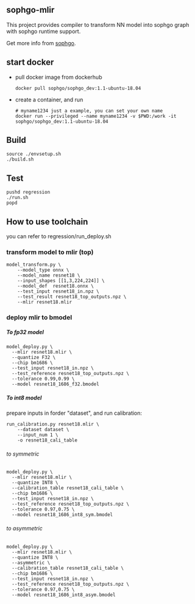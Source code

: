 ## sophgo-mlir

This project provides compiler to transform NN model into sophgo graph with sophgo runtime support.

Get more info from [sophgo](http://sophgo.com).

## start docker

* pull docker image from dockerhub

    ``` shell
    docker pull sophgo/sophgo_dev:1.1-ubuntu-18.04
    ```

* create a container, and run

    ``` shell
    # myname1234 just a example, you can set your own name
    docker run --privileged --name myname1234 -v $PWD:/work -it sophgo/sophgo_dev:1.1-ubuntu-18.04
    ```

## Build

``` shell
source ./envsetup.sh
./build.sh
```

## Test

``` shell
pushd regression
./run.sh
popd
```

## How to use toolchain

you can refer to regression/run_deploy.sh

### transform model to mlir (top)

``` shell
model_transform.py \
    --model_type onnx \
    --model_name resnet18 \
    --input_shapes [[1,3,224,224]] \
    --model_def  resnet18.onnx \
    --test_input resnet18_in.npz \
    --test_result resnet18_top_outputs.npz \
    --mlir resnet18.mlir
```

### deploy mlir to bmodel

##### To fp32 model

``` shell
model_deploy.py \
  --mlir resnet18.mlir \
  --quantize F32 \
  --chip bm1686 \
  --test_input resnet18_in.npz \
  --test_reference resnet18_top_outputs.npz \
  --tolerance 0.99,0.99 \
  --model resnet18_1686_f32.bmodel
```

##### To int8 model

prepare inputs in forder "dataset", and run calibration:

``` shell
run_calibration.py resnet18.mlir \
    --dataset dataset \
    --input_num 1 \
    -o resnet18_cali_table
```
###### to symmetric

``` shell
model_deploy.py \
  --mlir resnet18.mlir \
  --quantize INT8 \
  --calibration_table resnet18_cali_table \
  --chip bm1686 \
  --test_input resnet18_in.npz \
  --test_reference resnet18_top_outputs.npz \
  --tolerance 0.97,0.75 \
  --model resnet18_1686_int8_sym.bmodel
```

###### to asymmetric

``` shell
model_deploy.py \
  --mlir resnet18.mlir \
  --quantize INT8 \
  --asymmetric \
  --calibration_table resnet18_cali_table \
  --chip bm1686 \
  --test_input resnet18_in.npz \
  --test_reference resnet18_top_outputs.npz \
  --tolerance 0.97,0.75 \
  --model resnet18_1686_int8_asym.bmodel
```
